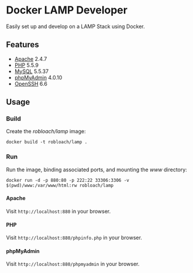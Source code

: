 # Docker LAMP Developer

Easily set up and develop on a LAMP Stack using Docker.


## Features

* [Apache](https://httpd.apache.org/) 2.4.7
* [PHP](http://php.net/) 5.5.9
* [MySQL](http://www.mysql.com/) 5.5.37
* [phpMyAdmin](http://www.phpmyadmin.net/) 4.0.10
* [OpenSSH](http://www.openssh.com/) 6.6


## Usage

### Build

Create the *robloach/lamp* image:
```
docker build -t robloach/lamp .
```

### Run

Run the image, binding associated ports, and mounting the *www* directory:
```
docker run -d -p 880:80 -p 222:22 33306:3306 -v $(pwd)/www:/var/www/html:rw robloach/lamp
```

#### Apache

Visit `http://localhost:880` in your browser.

#### PHP

Visit `http://localhost:880/phpinfo.php` in your browser.

#### phpMyAdmin

Visit `http://localhost:880/phpmyadmin` in your browser.
